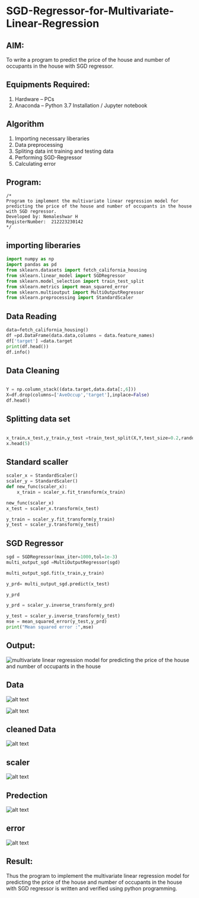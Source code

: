 # SGD-Regressor-for-Multivariate-Linear-Regression

## AIM:
To write a program to predict the price of the house and number of occupants in the house with SGD regressor.

## Equipments Required:
1. Hardware – PCs
2. Anaconda – Python 3.7 Installation / Jupyter notebook

## Algorithm
1. Importing necessary liberaries
2. Data preprocessing
3. Spliting data int training and testing data
4. Performing SGD-Regressor
5. Calculating error

## Program:
```
/*
Program to implement the multivariate linear regression model for predicting the price of the house and number of occupants in the house with SGD regressor.
Developed by: Nemaleshwar H
RegisterNumber:  212223230142
*/
```
## importing liberaries

```py
import numpy as np
import pandas as pd
from sklearn.datasets import fetch_california_housing
from sklearn.linear_model import SGDRegressor
from sklearn.model_selection import train_test_split
from sklearn.metrics import mean_squared_error
from sklearn.multioutput import MultiOutputRegressor
from sklearn.preprocessing import StandardScaler

```
## Data Reading

```py
data=fetch_california_housing()
df =pd.DataFrame(data.data,columns = data.feature_names)
df['target'] =data.target
print(df.head())
df.info()
```
## Data Cleaning

```py

Y = np.column_stack((data.target,data.data[:,6]))
X=df.drop(columns=['AveOccup','target'],inplace=False)
df.head()

```
## Splitting data set

```py

x_train,x_test,y_train,y_test =train_test_split(X,Y,test_size=0.2,random_state=1)
x.head(5)
```
## Standard scaller

```py
scaler_x = StandardScaler()
scaler_y = StandardScaler()
def new_func(scaler_x):
    x_train = scaler_x.fit_transform(x_train)

new_func(scaler_x)
x_test = scaler_x.transform(x_test)

y_train = scaler_y.fit_transform(y_train)
y_test = scaler_y.transform(y_test)
```
## SGD Regressor
```py
sgd = SGDRegressor(max_iter=1000,tol=1e-3)
multi_output_sgd =MultiOutputRegressor(sgd)

multi_output_sgd.fit(x_train,y_train)

y_prd= multi_output_sgd.predict(x_test)

y_prd

y_prd = scaler_y.inverse_transform(y_prd)

y_test = scaler_y.inverse_transform(y_test)
mse = mean_squared_error(y_test,y_prd)
print("Mean squared error :",mse)
```
## Output:
![multivariate linear regression model for predicting the price of the house and number of occupants in the house](sam.png)
## Data
![alt text](1.png)

![alt text](2.png)
## cleaned Data
![alt text](3.png)
 
## scaler
![alt text](4.png)

## Predection
![alt text](5.png)

## error
![alt text](image.png)

## Result:
Thus the program to implement the multivariate linear regression model for predicting the price of the house and number of occupants in the house with SGD regressor is written and verified using python programming.
